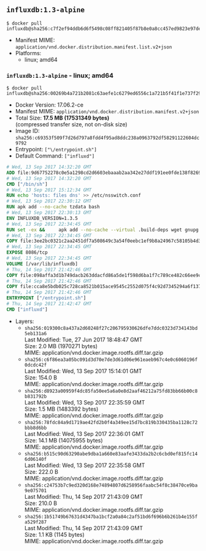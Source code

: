 ## `influxdb:1.3-alpine`

```console
$ docker pull influxdb@sha256:c7f2ef94ddb6d6f5498c08ff821405f87b8e0a8cc457ed9823e97de240bec328
```

-	Manifest MIME: `application/vnd.docker.distribution.manifest.list.v2+json`
-	Platforms:
	-	linux; amd64

### `influxdb:1.3-alpine` - linux; amd64

```console
$ docker pull influxdb@sha256:00269b4a721b2081c63aefe1c6279ed6556c1a721b5f41f1e737f29a8f0edc34
```

-	Docker Version: 17.06.2-ce
-	Manifest MIME: `application/vnd.docker.distribution.manifest.v2+json`
-	Total Size: **17.5 MB (17531349 bytes)**  
	(compressed transfer size, not on-disk size)
-	Image ID: `sha256:c69353f509f7d26d797a8fdd4f95ad8ddc238a0963792df58291122604dc9792`
-	Entrypoint: `["\/entrypoint.sh"]`
-	Default Command: `["influxd"]`

```dockerfile
# Wed, 13 Sep 2017 14:32:20 GMT
ADD file:9d67752278c0e5a1298cd2d6603ebaaab2aa342e27ddf191ee0fde138f82698c in / 
# Wed, 13 Sep 2017 14:32:20 GMT
CMD ["/bin/sh"]
# Wed, 13 Sep 2017 15:12:34 GMT
RUN echo 'hosts: files dns' >> /etc/nsswitch.conf
# Wed, 13 Sep 2017 22:30:12 GMT
RUN apk add --no-cache tzdata bash
# Wed, 13 Sep 2017 22:30:13 GMT
ENV INFLUXDB_VERSION=1.3.5
# Wed, 13 Sep 2017 22:34:45 GMT
RUN set -ex &&     apk add --no-cache --virtual .build-deps wget gnupg tar ca-certificates &&     update-ca-certificates &&     for key in         05CE15085FC09D18E99EFB22684A14CF2582E0C5 ;     do         gpg --keyserver ha.pool.sks-keyservers.net --recv-keys "$key" ||         gpg --keyserver pgp.mit.edu --recv-keys "$key" ||         gpg --keyserver keyserver.pgp.com --recv-keys "$key" ;     done &&     wget -q https://dl.influxdata.com/influxdb/releases/influxdb-${INFLUXDB_VERSION}-static_linux_amd64.tar.gz.asc &&     wget -q https://dl.influxdata.com/influxdb/releases/influxdb-${INFLUXDB_VERSION}-static_linux_amd64.tar.gz &&     gpg --batch --verify influxdb-${INFLUXDB_VERSION}-static_linux_amd64.tar.gz.asc influxdb-${INFLUXDB_VERSION}-static_linux_amd64.tar.gz &&     mkdir -p /usr/src &&     tar -C /usr/src -xzf influxdb-${INFLUXDB_VERSION}-static_linux_amd64.tar.gz &&     rm -f /usr/src/influxdb-*/influxdb.conf &&     chmod +x /usr/src/influxdb-*/* &&     cp -a /usr/src/influxdb-*/* /usr/bin/ &&     rm -rf *.tar.gz* /usr/src /root/.gnupg &&     apk del .build-deps
# Wed, 13 Sep 2017 22:34:45 GMT
COPY file:3ee2bc0321c2aa2451df7a508649c3a54f0eebc1ef9b8a24967c58105b4d3160 in /etc/influxdb/influxdb.conf 
# Wed, 13 Sep 2017 22:34:45 GMT
EXPOSE 8086/tcp
# Wed, 13 Sep 2017 22:34:45 GMT
VOLUME [/var/lib/influxdb]
# Thu, 14 Sep 2017 21:42:46 GMT
COPY file:098affa3d1b749dacb263ddacfd86a5de1f598d6ba1f7c789ce482c66ee9c80b in /entrypoint.sh 
# Thu, 14 Sep 2017 21:42:46 GMT
COPY file:cca8e5bdb025c728ca8521b015ace9545c2552d075f4c92d7345294a6f1371c2 in /init-influxdb.sh 
# Thu, 14 Sep 2017 21:42:46 GMT
ENTRYPOINT ["/entrypoint.sh"]
# Thu, 14 Sep 2017 21:42:47 GMT
CMD ["influxd"]
```

-	Layers:
	-	`sha256:019300c8a437a2d60248f27c206795930626dfe7ddc0323d734143bd5eb131a6`  
		Last Modified: Tue, 27 Jun 2017 18:48:47 GMT  
		Size: 2.0 MB (1970271 bytes)  
		MIME: application/vnd.docker.image.rootfs.diff.tar.gzip
	-	`sha256:c6f86ea3a05bc091d3d70e7de3d61d06e961eaeb967c4e0c6060196f0dcdc42f`  
		Last Modified: Wed, 13 Sep 2017 15:14:01 GMT  
		Size: 154.0 B  
		MIME: application/vnd.docker.image.rootfs.diff.tar.gzip
	-	`sha256:d8923a00959f4dc85fa50ee5a6a0e8d2aaf46212a75fd83bb66b00c8b831792b`  
		Last Modified: Wed, 13 Sep 2017 22:35:59 GMT  
		Size: 1.5 MB (1483392 bytes)  
		MIME: application/vnd.docker.image.rootfs.diff.tar.gzip
	-	`sha256:78fdc84a9d1719ae42fd2b0f4a349ee15d7bc819b330435ba1128c72bbb8d6bb`  
		Last Modified: Wed, 13 Sep 2017 22:36:01 GMT  
		Size: 14.1 MB (14075955 bytes)  
		MIME: application/vnd.docker.image.rootfs.diff.tar.gzip
	-	`sha256:b515c90d63290abe9dba1a660e83aafe3433da2b2c6cbd0ef815fc146d06140f`  
		Last Modified: Wed, 13 Sep 2017 22:35:58 GMT  
		Size: 222.0 B  
		MIME: application/vnd.docker.image.rootfs.diff.tar.gzip
	-	`sha256:c24753b7c9ed320d168e74894807d6258956faabc54f8c38470ce9ba9e075701`  
		Last Modified: Thu, 14 Sep 2017 21:43:09 GMT  
		Size: 210.0 B  
		MIME: application/vnd.docker.image.rootfs.diff.tar.gzip
	-	`sha256:1b51749b67631d4347ba1bcf2a0a84c2af51bd6f696b6b261b4e155fa529f287`  
		Last Modified: Thu, 14 Sep 2017 21:43:09 GMT  
		Size: 1.1 KB (1145 bytes)  
		MIME: application/vnd.docker.image.rootfs.diff.tar.gzip
